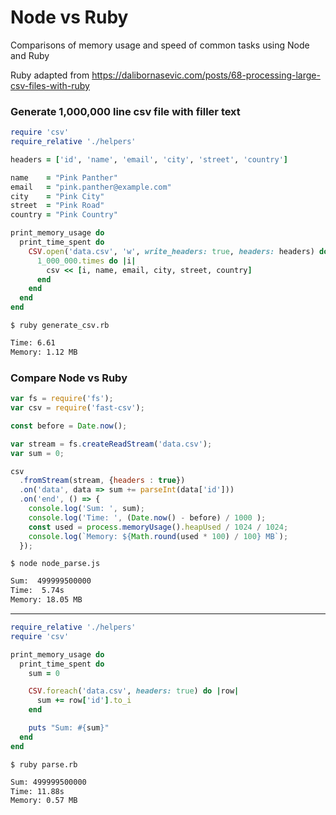 # Node vs Ruby
Comparisons of memory usage and speed of common tasks using Node and Ruby

Ruby adapted from https://dalibornasevic.com/posts/68-processing-large-csv-files-with-ruby

### Generate 1,000,000 line csv file with filler text

```ruby
require 'csv'
require_relative './helpers'

headers = ['id', 'name', 'email', 'city', 'street', 'country']

name    = "Pink Panther"
email   = "pink.panther@example.com"
city    = "Pink City"
street  = "Pink Road"
country = "Pink Country"

print_memory_usage do
  print_time_spent do
    CSV.open('data.csv', 'w', write_headers: true, headers: headers) do |csv|
      1_000_000.times do |i|
        csv << [i, name, email, city, street, country]
      end
    end
  end
end
```

```$ ruby generate_csv.rb```
```bash
Time: 6.61
Memory: 1.12 MB
```


### Compare Node vs Ruby

```javascript
var fs = require('fs');
var csv = require('fast-csv');

const before = Date.now();

var stream = fs.createReadStream('data.csv');
var sum = 0;

csv
  .fromStream(stream, {headers : true})
  .on('data', data => sum += parseInt(data['id']))
  .on('end', () => {
    console.log('Sum: ', sum);
    console.log('Time: ', (Date.now() - before) / 1000 );
    const used = process.memoryUsage().heapUsed / 1024 / 1024;
    console.log(`Memory: ${Math.round(used * 100) / 100} MB`);
  });
```

```$ node node_parse.js```
```bash
Sum:  499999500000
Time:  5.74s
Memory: 18.05 MB
```
---

```ruby
require_relative './helpers'
require 'csv'

print_memory_usage do
  print_time_spent do
    sum = 0

    CSV.foreach('data.csv', headers: true) do |row|
      sum += row['id'].to_i
    end

    puts "Sum: #{sum}"
  end
end
```

```$ ruby parse.rb```
```bash
Sum: 499999500000
Time: 11.88s
Memory: 0.57 MB
```
